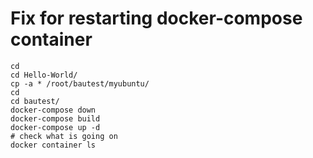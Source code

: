 # Fix for restarting docker-compose container 

```
cd
cd Hello-World/
cp -a * /root/bautest/myubuntu/
cd
cd bautest/
docker-compose down
docker-compose build
docker-compose up -d 
# check what is going on 
docker container ls 
```
